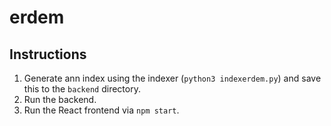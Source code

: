 # erdem

## Instructions

1. Generate ann index using the indexer (`python3 indexerdem.py`) and save this to the `backend`
directory.
2. Run the backend.
3. Run the React frontend via `npm start`.
